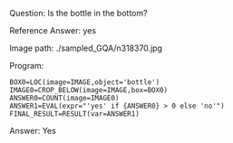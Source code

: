 Question: Is the bottle in the bottom?

Reference Answer: yes

Image path: ./sampled_GQA/n318370.jpg

Program:

```
BOX0=LOC(image=IMAGE,object='bottle')
IMAGE0=CROP_BELOW(image=IMAGE,box=BOX0)
ANSWER0=COUNT(image=IMAGE0)
ANSWER1=EVAL(expr="'yes' if {ANSWER0} > 0 else 'no'")
FINAL_RESULT=RESULT(var=ANSWER1)
```
Answer: Yes

